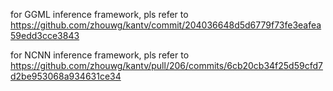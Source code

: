 
for GGML inference framework, pls refer to https://github.com/zhouwg/kantv/commit/204036648d5d6779f73fe3eafea59edd3cce3843

for NCNN inference framework, pls refer to https://github.com/zhouwg/kantv/pull/206/commits/6cb20cb34f25d59cfd7d2be953068a934631ce34
